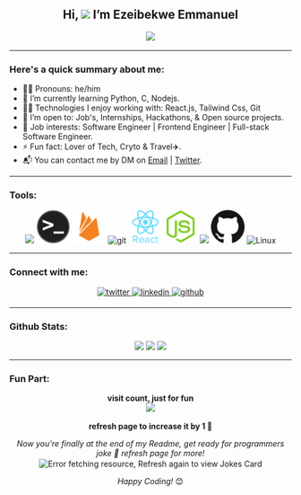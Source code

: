 ## <div align="center">Hi, <img src="https://media.giphy.com/media/hvRJCLFzcasrR4ia7z/giphy.gif" width="30px"> I’m Ezeibekwe Emmanuel</div> 

<div align="center">
<img src="https://readme-typing-svg.herokuapp.com/?lines=Software%20Engineer,;Full-stack%20Engineer%20-%20Frontend%20heavy.%20👨‍💻;With%202%2B%20years%20of%20coding%20experience;Lover%20Of%20Technology!%20😍;Working%20remotely%20from%20Home.%20🌍&font=Fira%20Code&center=true&width=550&height=45&color=FFFFFF&vCenter=true&size=22&pause=1500">
</div>

---

### Here's a quick summary about me:

- 👨‍💼 Pronouns: he/him
- 🌱 I’m currently learning Python, C, Nodejs.
- 👨‍💻 Technologies I enjoy working with: React.js, Tailwind Css, Git 
- 📂 I’m open to: Job's, Internships, Hackathons, & Open source projects.
- 💼 Job interests: Software Engineer | Frontend Engineer | Full-stack Software Engineer.
- ⚡ Fun fact: Lover of Tech, Cryto & Travel✈️.
- 📬 You can contact me by DM on [Email](mailto:ezeibekweemma@gmail.com) | [Twitter](https://twitter.com/ezeibekweemma).

---

### Tools:

<div align="center">
<img width="60" src="https://upload.wikimedia.org/wikipedia/commons/thumb/9/9a/Visual_Studio_Code_1.35_icon.svg/1024px-Visual_Studio_Code_1.35_icon.svg.png">

<img alt="Terminal" width="60px" src="https://raw.githubusercontent.com/github/explore/80688e429a7d4ef2fca1e82350fe8e3517d3494d/topics/terminal/terminal.png" />

<img src="https://raw.githubusercontent.com/devicons/devicon/master/icons/firebase/firebase-plain.svg" alt="firebase" width="60"/>

<img src="https://www.vectorlogo.zone/logos/git-scm/git-scm-icon.svg" alt="git" width="60"/>

<img src="https://raw.githubusercontent.com/devicons/devicon/master/icons/react/react-original-wordmark.svg" alt="react" width="60"/>

<img src="https://raw.githubusercontent.com/devicons/devicon/master/icons/nodejs/nodejs-original.svg" alt="nodejs" width="60"/>
	
<img src="https://img.icons8.com/color/452/mongodb.png" width="60">

<img src="https://raw.githubusercontent.com/github/explore/78df643247d429f6cc873026c0622819ad797942/topics/github/github.png" alt="github" width="60"/>

<img alt="Linux" width="60px" src="https://camo.githubusercontent.com/0d57a1013ca687b2df81dc1652bf33293b0d9e43d4745d7e70f33b0c79fef474/68747470733a2f2f70726f66696c696e61746f722e7269736861762e6465762f736b696c6c732d6173736574732f6c696e75782d6f726967696e616c2e737667" />
</div>

---

### Connect with me: 
<div align="center">
<a href="https://twitter.com/ezeibekweemma" target="_blank">
<img src=https://img.shields.io/badge/twitter-%2300acee.svg?&style=for-the-badge&logo=twitter&logoColor=white alt=twitter style="margin-bottom: 5px;" />
</a> 

<a href="https://linkedin.com/in/ezeibekweemma" target="_blank">
<img src=https://img.shields.io/badge/linkedin-%231E77B5.svg?&style=for-the-badge&logo=linkedin&logoColor=white alt=linkedin style="margin-bottom: 5px;" />
</a>

<a href="https://github.com/ezeibekweemma" target="_blank">
<img src=https://img.shields.io/badge/github-%2324292e.svg?&style=for-the-badge&logo=github&logoColor=white alt=github style="margin-bottom: 5px;" />
</a>
</div>

---

### Github Stats:
<div align="center">
  <img src="https://github-readme-stats.vercel.app/api?username=ezeibekweemma&show_icons=true&count_private=true&hide_border=true" width="34%"/>
  <img src="https://github-readme-stats.vercel.app/api/top-langs/?username=ezeibekweemma&hide_border=true&layout=compact" width="25%" />
  <img src="https://github-readme-streak-stats.herokuapp.com/?user=ezeibekweemma" width="36%" />
</div> 

---

### Fun Part:
<div align="center"> 
<b>visit count, just for fun</b><br>
  <img src="https://profile-counter.glitch.me/ezeibekweemma/count.svg" />
</div>
<p align="center">
  <b>refresh page to increase it by 1 🤪</b>
</p>

<div align="center">
<i>Now you're finally at the end of my Readme, get ready for programmers joke 🤪 refresh page for more!</i>
</br>
<img align="center" src="https://readme-jokes.vercel.app/api?theme=darcula" alt="Error fetching resource, Refresh again to view Jokes Card" theme="prussian" width='900' />

<i>Happy Coding!</i> 😊

</div>
